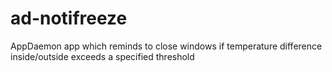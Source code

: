 # ad-notifreeze
AppDaemon app which reminds to close windows if temperature difference inside/outside exceeds a specified threshold
